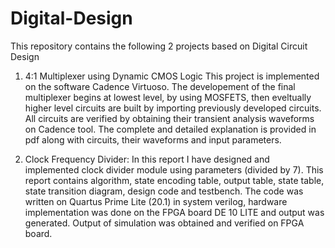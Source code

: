 # Digital-Design
This repository contains the following 2 projects based on Digital Circuit Design

1. 4:1 Multiplexer using Dynamic CMOS Logic
   This project is implemented on the software Cadence Virtuoso. The developement of the final multiplexer begins at lowest level, by using MOSFETS, then eveltually higher level 
   circuits are built by importing previously developed circuits. All circuits are verified by obtaining their transient analysis waveforms on Cadence tool. The complete and detailed
   explanation is provided in pdf along with circuits, their waveforms and input parameters.

2. Clock Frequency Divider:
   In this report I have designed and implemented clock divider module using parameters (divided by 7). This report contains algorithm, state encoding table, output table, state table, 
   state transition diagram, design code and testbench. The code was written on Quartus Prime Lite (20.1) in system verilog, hardware implementation was done on the FPGA board DE 10 LITE 
   and output was generated. Output of simulation was obtained and verified on FPGA board.
